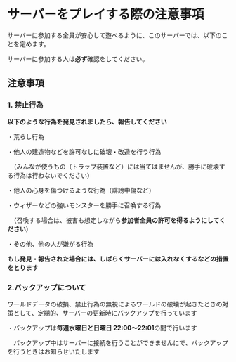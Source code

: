 # サーバーをプレイする際の注意事項
サーバーに参加する全員が安心して遊べるように、このサーバーでは、以下のことを定めます。

サーバーに参加する人は**必ず**確認をしてください。
## 注意事項
### 1. 禁止行為
**以下のような行為を発見されましたら、報告してください**

・荒らし行為

・他人の建造物などを許可なしに破壊・改造を行う行為

　（みんなが使うもの（トラップ装置など）には当てはませんが、勝手に破壊する行為は行わないでください）
 
・他人の心身を傷つけるような行為（誹謗中傷など）

・ウィザーなどの強いモンスターを勝手に召喚する行為

　（召喚する場合は、被害も想定しながら**参加者全員の許可を得るようにしてください**）

・その他、他の人が嫌がる行為

**もし発見・報告された場合には、しばらくサーバーには入れなくするなどの措置をとります**

### 2.バックアップについて
ワールドデータの破損、禁止行為の無視によるワールドの破壊が起きたときの対策として、定期的、サーバーの更新時にバックアップを行っています

・バックアップは**毎週水曜日と日曜日 22:00〜22:01**の間で行います

　バックアップ中はサーバーに接続を行うことができませんにで、バックアップを行うときはお知らせいたします
